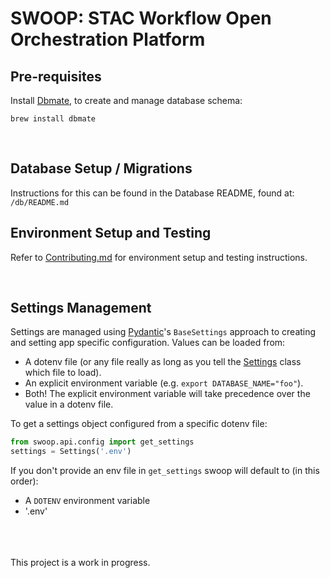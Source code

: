 # SWOOP: STAC Workflow Open Orchestration Platform

## Pre-requisites<br>

Install [Dbmate](https://github.com/amacneil/dbmate), to create and manage database schema:
```
brew install dbmate
```
<br>

## Database Setup / Migrations

Instructions for this can be found in the Database README, found at:  `/db/README.md`

## Environment Setup and Testing

Refer to [Contributing.md](./CONTRIBUTING.md) for environment setup and testing instructions.

<br>

## Settings Management

Settings are managed using [Pydantic](https://docs.pydantic.dev/usage/settings/#dotenv-env-support)'s `BaseSettings` approach to creating and setting app specific configuration. Values can be loaded from:

- A dotenv file (or any file really as long as you tell the [Settings](./src/swoop/api/config.py) class which file to load).
- An explicit environment variable (e.g. `export DATABASE_NAME="foo"`).
- Both! The explicit environment variable will take precedence over the value in a dotenv file.

To get a settings object configured from a specific dotenv file:

```python
from swoop.api.config import get_settings
settings = Settings('.env')
```

If you don't provide an env file in `get_settings` swoop will default to (in this order):

- A `DOTENV` environment variable
- '.env'

<br><br><br>
This project is a work in progress.

